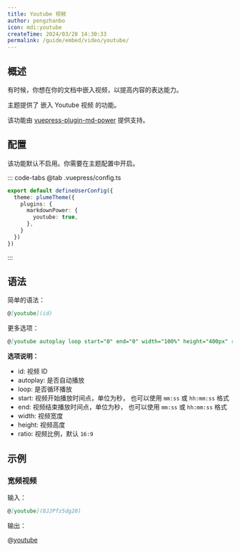 ```yaml
---
title: Youtube 视频
author: pengzhanbo
icon: mdi:youtube
createTime: 2024/03/28 14:30:33
permalink: /guide/embed/video/youtube/
---
```


## 概述

有时候，你想在你的文档中嵌入视频，以提高内容的表达能力。

主题提供了 嵌入 Youtube 视频 的功能。

该功能由 [vuepress-plugin-md-power](/) 提供支持。

## 配置

该功能默认不启用。你需要在主题配置中开启。

::: code-tabs
@tab .vuepress/config.ts

```ts
export default defineUserConfig({
  theme: plumeTheme({
    plugins: {
      markdownPower: {
        youtube: true,
      },
    }
  })
})
```

:::

## 语法

简单的语法：

```md
@[youtube](id)
```

更多选项：

```md
@[youtube autoplay loop start="0" end="0" width="100%" height="400px" ratio="16:9"](id)
```

**选项说明：**

- id: 视频 ID
- autoplay: 是否自动播放
- loop: 是否循环播放
- start: 视频开始播放时间点，单位为秒， 也可以使用 `mm:ss` 或 `hh:mm:ss` 格式
- end: 视频结束播放时间点，单位为秒， 也可以使用 `mm:ss` 或 `hh:mm:ss` 格式
- width: 视频宽度
- height: 视频高度
- ratio: 视频比例，默认 `16:9`

## 示例

### 宽频视频

输入：

```md
@[youtube](0JJPfz5dg20)
```

输出：

@[youtube](0JJPfz5dg20)
